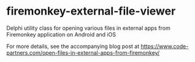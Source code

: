 # firemonkey-external-file-viewer
Delphi utility class for opening various files in external apps from Firemonkey application on Android and iOS

For more details, see the accompanying blog post at https://www.code-partners.com/open-files-in-external-apps-from-firemonkey/

